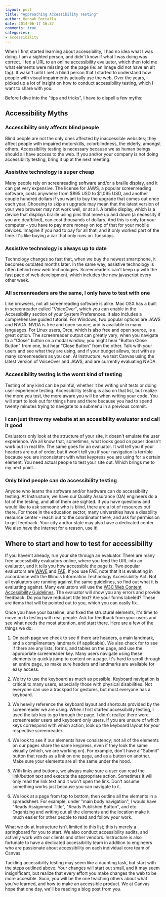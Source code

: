 ```yaml
---
layout: post
title: "Approaching Accessibility Testing"
author: Hannah Bottalla
date: 2014-06-17 16:37
comments: true
categories:
- accessibility
---
```


When I first started learning about accessibility, I had no idea what I was doing. I am a sighted person, and didn't know if what I was doing was correct. I fed a URL to an online accessibility evaluator, which then told me what elements were missing on the page (ie: an image did not have an alt tag). It wasn't until I met a blind person that I started to understand how people with visual impairments actually use the web. Over the years, I picked up a lot of insight on how to conduct accessibility testing, which I want to share with you.

 <!--more-->

Before I dive into the "tips and tricks", I have to dispell a few myths:

## Accessibility Myths

### Accessibility only affects blind people

Blind people are not the only ones affected by inaccessible websites; they  affect people with impaired motorskills, colorblindness, the elderly, amongst others. Accessibility testing is necessary because we as human beings should all have access to the web. If you and/or your company is not doing accessibility testing, bring it up at the next meeting.

### Assistive technology is super cheap

Many people rely on screenreading software and/or a braille display, and it can get very expensive. The license for JAWS, a popular screenreading software, costs anywhere from $895 USD to $1,095 USD, and another couple hundred dollars if you want to buy the upgrade that comes out once each year. Choosing to skip an upgrade may mean that the latest version of your web browser may not work well, or at all. A braille display, which is a device that displays braille using pins that move up and down (a necessity if you are deafblind), can cost thousands of dollars. And this is only for your computer - you have to pay more money on top of that for your mobile devices. Imagine if you had to pay for all that, and it only worked part of the time. It's like buying a car that only runs on Tuesdays.

### Assistive technology is always up to date

Technology changes so fast that, when we buy the newest smartphone, it becomes outdated months later. In the same way, assistive technology is often behind new web technologies. Screenreaders can't keep up with the fast pace of web development, which includes the new javascript every other week.

### All screenreaders are the same, I only have to test with one

Like browsers, not all screenreading software is alike. Mac OSX has a built in screenreader called "VoiceOver", which you can enable in the Accessibility section of your System Preferences. It also includes a comprehensive guided tutorial. For Windows, two popular options are JAWS and NVDA. NVDA is free and open source, and is available in many languages. For Linux users, Orca, which is also free and open source, is a great option. The screenreader output can greatly vary; when you navigate to a "Close" button on a modal window, you might hear "Button Close Button" from one, but hear "Close Button" from the other. Talk with your users and see what they are using, and if your budget allows, test with as many screenreaders as you can. At Instructure, we test Canvas using the latest version of VoiceOver and JAWS, and are currently evaluating NVDA.

### Accessibility testing is the worst kind of testing

Testing of any kind can be painful, whether it be writing unit tests or doing user experience testing. Accessibility testing is also on that list, but realize the more you test, the more aware you will be when writing your code. You will start to look out for things here and there because you had to spend twenty minutes trying to navigate to a submenu in a previous commit.

### I can just throw my website at an accesibility evaluator and call it good

Evaluators only look at the structure of your site, it doesn't emulate the user experience. We all know that, sometimes, what looks good on paper doesn't work out in real life. The same goes for an evaluator. It will tell you if your headers are out of order, but it won't tell you if your navigation is terrible because you are inconsistent with what keypress you are using for a certain element. You need actual people to test your site out. Which brings me to my next point...

### Only blind people can do accessibility testing

Anyone who learns the software and/or hardware can do accessibility testing. At Instructure, we have our Quality Assurance (QA) engineers do a lot of the testing, and all of them are sighted. If you have questions and would like to ask someone who is blind, there are a lot of resources out there. For those in the education sector, many universities have a disability resource center - reach out to the coordinator there, and ask for permission to get feedback. Your city and/or state may also have a dedicated center. We also have the Internet for a reason, use it!

## Where to start and how to test for accessibility

If you haven't already, run your site through an evaluator. There are many free accessibility evaluators online, where you feed the URL into an evaluator, and it tells you how accessible the page is. Two popular evaluators are [WAVE](http://wave.webaim.org/ "WAVE Evaluator") and [FAE](http://fae.cita.uiuc.edu/ "FAE Evaluator"). If you use FAE, note that it is evaluating in accordance with the Illlinois Information Technology Accessibility Act. Not all evaluators are running against the same guidelines, so find out what it is evaluating against. Many evaluators will use the [W3C Web Content Accessibility Guidelines](http://www.w3.org/TR/WCAG/ "W3C Guidelines"). The evaluator will show you any errors and provide feedback. Do you have redudant title text? Are your forms labeled? These are items that will be pointed out to you, which you can easily fix.

Once you have your baseline, and fixed the structural elements, it's time to move on to testing with real people. Ask for feedback from your users and see what needs the most attention, and start there. Here are a few of the things we do:

1) On each page we check to see if there are headers, a main landmark, and a complimentary landmark (if applicable). We also check for to see if there are any lists, forms, and tables on the page, and use the appropriate screenreader key. Many users navigate using these elements to quickly jump to content on a page. It's hard to scroll through an entire page, so make sure headers and landmarks are available for easy access.

2) We try to use the keyboard as much as possible. Keyboard navigation is critical to many users, especially those with physical disabilities. Not everyone can use a trackpad for gestures, but most everyone has a keyboard.

3) We heavily reference the keyboard layout and shortcuts provided by the screenreader we are using. When I first started accessibility testing, I used the tab key to go through the page. I didn't realize there were screenreader users and keyboard only users. If you are unsure of which keys correspond with which action, look up the keyboard layout for your respective screenreader.

4) We look to see if our elements have consistency; not all of the elements on our pages share the same keypress, even if they look the same visually (which, we are working on). For example, don't have a "Submit" button that reads as a link on one page, and as a button on another. Make sure your elements are all the same under the hood.

5) With links and buttons, we always make sure a user can read the link/button text and execute the appropriate action. Sometimes it will only read the link text and it won't open the link. Don't assume something works just because you can navigate to it.

6) We look at a page from top to bottom, then outline all the elements in a spreadsheet. For example, under "main body navigation", I would have "Reads Assignment Title", "Reads Published Button", and etc. Organizing and writing out all the elements and the location make it much easier for other people to read and follow your work.

What we do at Instructure isn't limited to this list; this is merely a springboard for you to start. We also conduct accessibility audits, and actively work with our clients and other vendors. Instructure is also fortunate to have a dedicated accessibility team in addition to engineers who are passionate about accessibility on each individual core team of Canvas.

Tackling accessibility testing may seem like a daunting task, but start with the steps outlined above. Your changes will start out small, and it may seem insignificant, but realize that every effort you make changes the web to be more accesible. Soon, you will be the one teaching others about what you've learned, and how to make an accessible product. We at Canvas hope that one day, we'll be reading a blog post from you.
